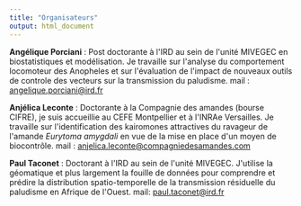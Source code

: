 ```yaml
---
title: "Organisateurs"
output: html_document
---
```



**Angélique Porciani** : Post doctorante à l'IRD au sein de l'unité MIVEGEC  en biostatistiques et modélisation. Je travaille sur l'analyse du comportement locomoteur des Anopheles et sur l'évaluation de l'impact de nouveaux outils de controle des vecteurs sur la transmission du paludisme. 
  mail : angelique.porciani@ird.fr


**Anjélica Leconte** : Doctorante à la Compagnie des amandes (bourse CIFRE), je suis accueillie au CEFE Montpellier et à l'INRAe Versailles.
Je travaille sur l'identification des kairomones attractives du ravageur de l'amande *Eurytoma amygdali* en vue de la mise en place d'un moyen de biocontrôle.
mail : anjelica.leconte@compagniedesamandes.com


**Paul Taconet** : Doctorant à l'IRD au sein de l'unité MIVEGEC. J'utilise la géomatique et plus largement la fouille de données pour comprendre et prédire la distribution spatio-temporelle de la transmission résiduelle du paludisme en Afrique de l'Ouest. 
mail: paul.taconet@ird.fr